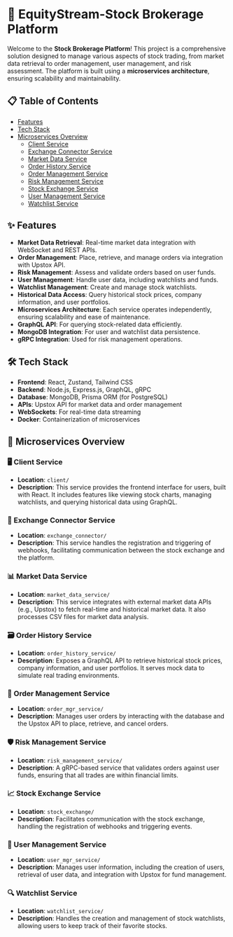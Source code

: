 # 🏦 EquityStream-Stock Brokerage Platform

Welcome to the **Stock Brokerage Platform**! This project is a comprehensive solution designed to manage various aspects of stock trading, from market data retrieval to order management, user management, and risk assessment. The platform is built using a **microservices architecture**, ensuring scalability and maintainability.


## 📋 Table of Contents
- [Features](#features)
- [Tech Stack](#tech-stack)
- [Microservices Overview](#microservices-overview)
  - [Client Service](#client-service)
  - [Exchange Connector Service](#exchange-connector-service)
  - [Market Data Service](#market-data-service)
  - [Order History Service](#order-history-service)
  - [Order Management Service](#order-management-service)
  - [Risk Management Service](#risk-management-service)
  - [Stock Exchange Service](#stock-exchange-service)
  - [User Management Service](#user-management-service)
  - [Watchlist Service](#watchlist-service)

## ✨ Features

- **Market Data Retrieval**: Real-time market data integration with WebSocket and REST APIs.
- **Order Management**: Place, retrieve, and manage orders via integration with Upstox API.
- **Risk Management**: Assess and validate orders based on user funds.
- **User Management**: Handle user data, including watchlists and funds.
- **Watchlist Management**: Create and manage stock watchlists.
- **Historical Data Access**: Query historical stock prices, company information, and user portfolios.
- **Microservices Architecture**: Each service operates independently, ensuring scalability and ease of maintenance.
- **GraphQL API**: For querying stock-related data efficiently.
- **MongoDB Integration**: For user and watchlist data persistence.
- **gRPC Integration**: Used for risk management operations.

## 🛠️ Tech Stack

- **Frontend**: React, Zustand, Tailwind CSS
- **Backend**: Node.js, Express.js, GraphQL, gRPC
- **Database**: MongoDB, Prisma ORM (for PostgreSQL)
- **APIs**: Upstox API for market data and order management
- **WebSockets**: For real-time data streaming
- **Docker**: Containerization of microservices

## 🧩 Microservices Overview

### 🖥️ Client Service
- **Location**: `client/`
- **Description**: This service provides the frontend interface for users, built with React. It includes features like viewing stock charts, managing watchlists, and querying historical data using GraphQL.

### 🔗 Exchange Connector Service
- **Location**: `exchange_connector/`
- **Description**: This service handles the registration and triggering of webhooks, facilitating communication between the stock exchange and the platform.

### 📊 Market Data Service
- **Location**: `market_data_service/`
- **Description**: This service integrates with external market data APIs (e.g., Upstox) to fetch real-time and historical market data. It also processes CSV files for market data analysis.

### 🗃️ Order History Service
- **Location**: `order_history_service/`
- **Description**: Exposes a GraphQL API to retrieve historical stock prices, company information, and user portfolios. It serves mock data to simulate real trading environments.

### 📑 Order Management Service
- **Location**: `order_mgr_service/`
- **Description**: Manages user orders by interacting with the database and the Upstox API to place, retrieve, and cancel orders.

### 🛡️ Risk Management Service
- **Location**: `risk_management_service/`
- **Description**: A gRPC-based service that validates orders against user funds, ensuring that all trades are within financial limits.

### 📈 Stock Exchange Service
- **Location**: `stock_exchange/`
- **Description**: Facilitates communication with the stock exchange, handling the registration of webhooks and triggering events.

### 👥 User Management Service
- **Location**: `user_mgr_service/`
- **Description**: Manages user information, including the creation of users, retrieval of user data, and integration with Upstox for fund management.

### 🔍 Watchlist Service
- **Location**: `watchlist_service/`
- **Description**: Handles the creation and management of stock watchlists, allowing users to keep track of their favorite stocks.
